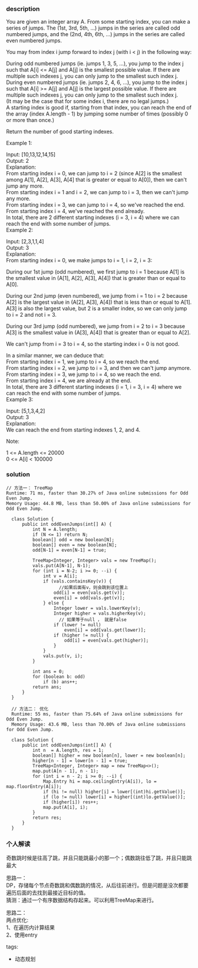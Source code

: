 ### description    
  You are given an integer array A.  From some starting index, you can make a series of jumps.  The (1st, 3rd, 5th, ...) jumps in the series are called odd numbered jumps, and the (2nd, 4th, 6th, ...) jumps in the series are called even numbered jumps.  
    
  You may from index i jump forward to index j (with i < j) in the following way:  
    
  During odd numbered jumps (ie. jumps 1, 3, 5, ...), you jump to the index j such that A[i] <= A[j] and A[j] is the smallest possible value.  If there are multiple such indexes j, you can only jump to the smallest such index j.  
  During even numbered jumps (ie. jumps 2, 4, 6, ...), you jump to the index j such that A[i] >= A[j] and A[j] is the largest possible value.  If there are multiple such indexes j, you can only jump to the smallest such index j.  
  (It may be the case that for some index i, there are no legal jumps.)  
  A starting index is good if, starting from that index, you can reach the end of the array (index A.length - 1) by jumping some number of times (possibly 0 or more than once.)  
    
  Return the number of good starting indexes.  
    
     
    
  Example 1:  
    
  Input: [10,13,12,14,15]  
  Output: 2  
  Explanation:   
  From starting index i = 0, we can jump to i = 2 (since A[2] is the smallest among A[1], A[2], A[3], A[4] that is greater or equal to A[0]), then we can't jump any more.  
  From starting index i = 1 and i = 2, we can jump to i = 3, then we can't jump any more.  
  From starting index i = 3, we can jump to i = 4, so we've reached the end.  
  From starting index i = 4, we've reached the end already.  
  In total, there are 2 different starting indexes (i = 3, i = 4) where we can reach the end with some number of jumps.  
  Example 2:  
    
  Input: [2,3,1,1,4]  
  Output: 3  
  Explanation:   
  From starting index i = 0, we make jumps to i = 1, i = 2, i = 3:  
    
  During our 1st jump (odd numbered), we first jump to i = 1 because A[1] is the smallest value in (A[1], A[2], A[3], A[4]) that is greater than or equal to A[0].  
    
  During our 2nd jump (even numbered), we jump from i = 1 to i = 2 because A[2] is the largest value in (A[2], A[3], A[4]) that is less than or equal to A[1].  A[3] is also the largest value, but 2 is a smaller index, so we can only jump to i = 2 and not i = 3.  
    
  During our 3rd jump (odd numbered), we jump from i = 2 to i = 3 because A[3] is the smallest value in (A[3], A[4]) that is greater than or equal to A[2].  
    
  We can't jump from i = 3 to i = 4, so the starting index i = 0 is not good.  
    
  In a similar manner, we can deduce that:  
  From starting index i = 1, we jump to i = 4, so we reach the end.  
  From starting index i = 2, we jump to i = 3, and then we can't jump anymore.  
  From starting index i = 3, we jump to i = 4, so we reach the end.  
  From starting index i = 4, we are already at the end.  
  In total, there are 3 different starting indexes (i = 1, i = 3, i = 4) where we can reach the end with some number of jumps.  
  Example 3:  
    
  Input: [5,1,3,4,2]  
  Output: 3  
  Explanation:   
  We can reach the end from starting indexes 1, 2, and 4.  
     
    
  Note:  
    
  1 <= A.length <= 20000  
  0 <= A[i] < 100000  
### solution    
```    
// 方法一： TreeMap  
Runtime: 71 ms, faster than 30.27% of Java online submissions for Odd Even Jump.  
Memory Usage: 44.8 MB, less than 50.00% of Java online submissions for Odd Even Jump.  
  
  class Solution {  
      public int oddEvenJumps(int[] A) {  
          int N = A.length;  
          if (N <= 1) return N;  
          boolean[] odd = new boolean[N];  
          boolean[] even = new boolean[N];  
          odd[N-1] = even[N-1] = true;  
    
          TreeMap<Integer, Integer> vals = new TreeMap();  
          vals.put(A[N-1], N-1);  
          for (int i = N-2; i >= 0; --i) {  
              int v = A[i];  
              if (vals.containsKey(v)) {  
                    //如果后面有v，则会跳到该位置上  
                  odd[i] = even[vals.get(v)];  
                  even[i] = odd[vals.get(v)];  
              } else {  
                  Integer lower = vals.lowerKey(v);  
                  Integer higher = vals.higherKey(v);  
                    // 如果等于null ， 就是false  
                  if (lower != null)  
                      even[i] = odd[vals.get(lower)];  
                  if (higher != null) {  
                      odd[i] = even[vals.get(higher)];  
                  }  
              }  
              vals.put(v, i);  
          }  
    
          int ans = 0;  
          for (boolean b: odd)  
              if (b) ans++;  
          return ans;  
      }  
  }   
    
  // 方法二： 优化  
  Runtime: 55 ms, faster than 75.64% of Java online submissions for Odd Even Jump.  
  Memory Usage: 43.6 MB, less than 70.00% of Java online submissions for Odd Even Jump.  
    
  class Solution {  
      public int oddEvenJumps(int[] A) {  
          int n  = A.length, res = 1;  
          boolean[] higher = new boolean[n], lower = new boolean[n];  
          higher[n - 1] = lower[n - 1] = true;  
          TreeMap<Integer, Integer> map = new TreeMap<>();  
          map.put(A[n - 1], n - 1);  
          for (int i = n - 2; i >= 0; --i) {  
              Map.Entry hi = map.ceilingEntry(A[i]), lo = map.floorEntry(A[i]);  
              if (hi != null) higher[i] = lower[(int)hi.getValue()];  
              if (lo != null) lower[i] = higher[(int)lo.getValue()];  
              if (higher[i]) res++;  
              map.put(A[i], i);  
          }  
          return res;  
      }  
  }   
```    
    
### 个人解读    
  奇数跳时候是往高了跳，并且只能跳最小的那一个；偶数跳往低了跳，并且只能跳最大  
    
  思路一：  
  DP，存储每个节点奇数跳和偶数跳的情况，从后往前进行。但是问题是没次都要遍历后面的去找到最接近目标的值。  
  猜测：通过一个有序数据结构存起来。可以利用TreeMap来进行。  
    
  思路二：  
  两点优化:  
  1、在遍历内计算结果  
  2、使用entry  
    
tags:    
  -  动态规划  
